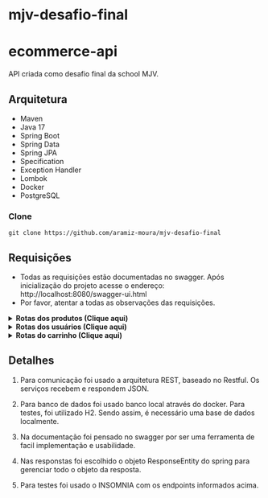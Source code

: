 # mjv-desafio-final

# ecommerce-api

API criada como desafio final da school MJV.


## Arquitetura


* Maven
* Java 17
* Spring Boot
* Spring Data
* Spring JPA
* Specification
* Exception Handler
* Lombok
* Docker
* PostgreSQL




### Clone

```console
git clone https://github.com/aramiz-moura/mjv-desafio-final
```



## Requisições
- Todas as requisições estão documentadas no swagger. Após inicialização do projeto acesse o endereço: http://localhost:8080/swagger-ui.html
- Por favor, atentar a todas as observações das requisições.


<details><summary><b>Rotas dos produtos (Clique aqui)</b></summary>

> Utiliza-se o estilo RESTFull portanto todos os caminhos partem do path: **/v1/produto**

1. Caminho=/ , Metodo=**POST**
   ```
   Body:
   ```	
   ```json
   	{
	"nome": "string",
	"descricao": "string",
	"tipoMidia": "DIGITAL ou FISICO (enum)",
	"plataforma": "string",
	"valor": "BigDecimal"
  	}
   ```
  > Obs.: O tipo de midia foi escolhido um ENUM para representa-lo, então ele espera os valores (**DIGITAL**, **FISICO**). Caso informe um tipo diferente desses gerará um erro inesperado.
  
2. Caminho=*/v1/produto?nome={nomedoProduto}&tipoMidia={tipoMidia}&valor={BigDecimal}*, Método=**GET**
   ```
	Não é necessário nenhum Body. Porém, possui filtros para nome do produto, tipo de midia e valor.
  Caso não passe nenhum filtro, retornará todos os produtos.
	```
3. caminho=*/{idProduto}*, Método=**GET**
   ```
   Consulta um produto através do seu Id. 
   Retorna um JSON com as informações do produto.
   ```	
4. Caminho=*/{idProduto}*, Método=**DELETE**
   ```
   Deleta um determinado produto através do Id.
   ```
5. Caminho=*/{idProduto}*, Método=**PUT**
   ```
   Body:
   ```	
   ```json
   	{
	"nome": "string,
	"descricao": "string",
	"tipoMidia": "DIGITAL ou FISICO (enum)",
	"plataforma": "string",
	"valor": 180.50 (BigDecimal)
  	}
   ```
  > Obs.: Atualiza produto já cadastrado.
   
</details>


<details><summary><b>Rotas dos usuários (Clique aqui)</b></summary>

> Utiliza-se o estilo RESTFull portanto todos os caminhos partem do path: **/v1/usuario**

1. Caminho=/, Método=**POST**
    ```
    Body:
    ```
   ```json
 	{
	"nomeUsuario": "string",
	"nome": "string",
	"email": "string",
	"cpf": "string"	
	}
   ```
2. Caminho=*/{idUsuario}*, Método=**GET**
   
   Consulta um usuário através do seu Id. 
   Retorna um JSON com as informações do usuário.

3. Caminho=*/v1/usuario?nome=string&nomeUsuario=string*, Método=**GET**
   ```
   NENHUM BODY NECESSÁRIO.
   Consulta usuário(s) a partir dos filtros informados.
   Caso não passe nenhum filtro, retornará todos os usuários.
   ```
4. Caminho=*/{idUsuario}*, Método=**DELETE**
   ```
   Deleta um determinado produto através do Id.
   ```
5. Caminho=/{idUsuario}, Método=**PUT**
   Body:
   ```	
   ```json
   	{
	"nome": "string,
	"nomeUsuario": "string",
	"email": "string",
	"cpf": "string"
  	}
   ```
  > Obs.: Atualiza usuário já cadastrado.
		
</details>


<details><summary><b>Rotas do carrinho (Clique aqui)</b></summary>

> Utiliza-se o estilo RESTFull portanto todos os caminhos partem do path: **/v1/carrinho**
  
1. Caminho=*/{idCarrinho}*, Método=**POST**
   ```	
   Body:
   ```	
   ```json
  	{
	"produtoId": Long,
	"quantidade": Integer
  	}
   ```
  > Obs.: Adiciona produtos ao carrinho informado. Retorna um JSON com as informações e o produto adicionado ao Carrinho.
  
2. Caminho=*/{idCarrinho}*, Método=**GET**
   ```
    NENHUM BODY NECESSÁRIO.
   Consulta um carrinho através do seu Id. 
   Retorna um JSON com as informações do carrinho.
    ```
3. Caminho=*/{idCarrinho}/{idItemCarrinho}*, Método=**DELETE**
   ```
   NENHUM BODY NECESSÁRIO.
   Deleta o item de carrinho especifico de um determinado carrinho.
   Retorna um JSON do que foi deletado.
   ```
	
</details>

## Detalhes


1. Para comunicação foi usado a arquitetura REST, baseado no Restful. Os serviços recebem e respondem JSON.

2. Para banco de dados foi usado banco local através do docker. Para testes, foi utilizado H2. 
  Sendo assim, é necessário uma base de dados localmente.

3. Na documentação foi pensado no swagger por ser uma ferramenta de facil implementação e usabilidade.

4. Nas responstas foi escolhido o objeto ResponseEntity do spring para gerenciar todo o objeto da resposta.

5. Para testes foi usado o INSOMNIA com os endpoints informados acima.

